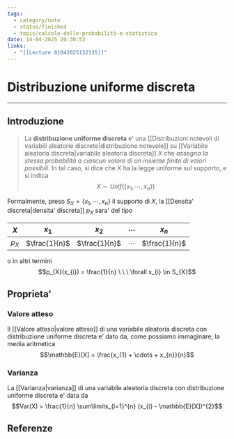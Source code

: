 ```yaml
---
tags:
  - category/note
  - status/finished
  - topic/calcolo-delle-probabilità-e-statistica
date: 14-04-2025 20:30:53
links:
  - "[[Lecture 01042025132135]]"
---
```

# Distribuzione uniforme discreta
---
## Introduzione
> La **distribuzione uniforme discreta** e' una [[Distribuzioni notevoli di variabili aleatorie discrete|distribuzione notevole]] su [[Variabile aleatoria discreta|variabile aleatoria discreta]] $X$ che _assegna la stessa probabilità a ciascun valore di un insieme finito di valori possibili_.
> In tal caso, si dice che $X$ ha la legge uniforme sul supporto, e si indica
> $$X \sim Unif(\{x_{1}, \cdots, x_{n}\})$$

Formalmente, preso $S_{X} = \{x_{1}, \cdots, x_{n}\}$ il supporto di $X$, la [[Densita' discreta|densita' discreta]] $p_{X}$ sara' del tipo

| $X$     | $x_{1}$       | $x_{2}$       | $\cdots$ | $x_{n}$       |
| ------- | ------------- | ------------- | -------- | ------------- |
| $p_{X}$ | $\frac{1}{n}$ | $\frac{1}{n}$ | $\cdots$ | $\frac{1}{n}$ |

o in altri termini
$$p_{X}(x_{i}) = \frac{1}{n} \ \ \ \forall x_{i} \in S_{X}$$

## Proprieta'
### Valore atteso
Il [[Valore atteso|valore atteso]] di una variabile aleatoria discreta con distribuzione uniforme discreta e' dato da, come possiamo immaginare, la media aritmetica
$$\mathbb{E}[X] = \frac{x_{1} + \cdots + x_{n}}{n}$$

### Varianza
La [[Varianza|varianza]] di una variabile aleatoria discreta con distribuzione uniforme discreta e' data da
$$Var(X) = \frac{1}{n} \sum\limits_{i=1}^{n} (x_{i} - \mathbb{E}[X])^{2}$$

## Referenze